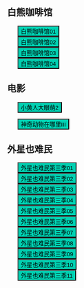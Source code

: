 

## 白熊咖啡馆

* <button class="btn btn-link" onclick="play('https://m3.taopianplay1.com:43333/taopian/ecd7f271-487e-48d6-9873-9edc06e79ce8/3a1cedf1-412a-48b2-84b7-c8edb0c53efe/72717/52170683-4f3e-42fb-af0c-f07f5b6e952f/SD/playlist.m3u8')">白熊咖啡馆01</button>
* <button class="btn btn-link" onclick="play('https://m3.taopianplay1.com:43333/taopian/ecd7f271-487e-48d6-9873-9edc06e79ce8/3a1cedf1-412a-48b2-84b7-c8edb0c53efe/72717/75d79da1-1896-47a9-a6b5-6cd1f8bf357d/SD/playlist.m3u8')">白熊咖啡馆02</button>
* <button class="btn btn-link" onclick="play('https://m3.taopianplay1.com:43333/taopian/ecd7f271-487e-48d6-9873-9edc06e79ce8/3a1cedf1-412a-48b2-84b7-c8edb0c53efe/72717/b588bfc1-4166-4d52-b99a-237057b3431d/SD/playlist.m3u8')">白熊咖啡馆03</button>
* <button class="btn btn-link" onclick="play('https://m3.taopianplay1.com:43333/taopian/ecd7f271-487e-48d6-9873-9edc06e79ce8/3a1cedf1-412a-48b2-84b7-c8edb0c53efe/72717/6e428915-c166-44b8-997e-a8f748ed55ee/SD/playlist.m3u8')">白熊咖啡馆04</button>

## 电影

* <button class="btn btn-link" onclick="play('https://xlzycdn1.sy-precise.com:65/20220802/N4gsLyzX/2602kb/hls/index.m3u8')">小黄人大眼萌2</button>

* <button class="btn btn-link" onclick="play('https://hnzy3.hnzycdn.com:65/20220530/xct90XrH/index.m3u8')">神奇动物在哪里III</button>

## 外星也难民

* <button class="btn btn-link" onclick="play('https://xlzy5.xlzya.com:65/20220715/FHPDWuiY/2305kb/hls/index.m3u8')">外星也难民第三季01</button>
* <button class="btn btn-link" onclick="play('https://xlzy5.xlzya.com:65/20220715/xKhTPPpL/2340kb/hls/index.m3u8')">外星也难民第三季02</button>
* <button class="btn btn-link" onclick="play('https://xlzy5.xlzya.com:65/20220715/wLrFPQRX/2327kb/hls/index.m3u8')">外星也难民第三季03</button>
* <button class="btn btn-link" onclick="play('https://xlzy5.xlzya.com:65/20220721/B3AJ1tOZ/2367kb/hls/index.m3u8')">外星也难民第三季04</button>
* <button class="btn btn-link" onclick="play('https://xlzy5.xlzya.com:65/20220723/Zf3vpbtK/2360kb/hls/index.m3u8')">外星也难民第三季05</button>
* <button class="btn btn-link" onclick="play('https://xlzy5.xlzya.com:65/20220724/Vg3LDBCv/2369kb/hls/index.m3u8')">外星也难民第三季06</button>
* <button class="btn btn-link" onclick="play('https://xlzy5.xlzya.com:65/20220726/UcbtosRV/2331kb/hls/index.m3u8')">外星也难民第三季07</button>
* <button class="btn btn-link" onclick="play('https://xlzy5.xlzya.com:65/20220727/I28MsWJC/2345kb/hls/index.m3u8')">外星也难民第三季08</button>
* <button class="btn btn-link" onclick="play('https://xlzy5.xlzya.com:65/20220730/WrM9oRuI/2372kb/hls/index.m3u8')">外星也难民第三季09</button>
* <button class="btn btn-link" onclick="play('https://xlzy5.xlzya.com:65/20220730/acUuUARE/2362kb/hls/index.m3u8')">外星也难民第三季10</button>
* <button class="btn btn-link" onclick="play('https://xlzy5.xlzya.com:65/20220807/h2e03NTD/2335kb/hls/index.m3u8')">外星也难民第三季11</button>

<style>
  .btn-link {
    background: hsl(171, 100%, 41%);
  }

  .btn-link:hover {
    background: hsl(48, 100%, 67%);
  }

  ul {
    list-style-type: none;
  }

  section.page-header {
    display: none;    
	}
</style>

<script>
  document.title = "电影";

  function play(url) {
    window.location.href = "/tv/?url=" + url;
  }
</script>
